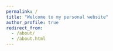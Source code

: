 ```yaml
---
permalink: /
title: "Welcome to my personal website"
author_profile: true
redirect_from: 
  - /about/
  - /about.html
---
```


